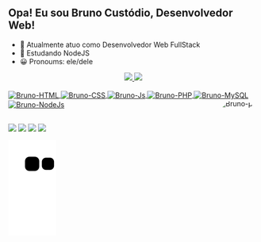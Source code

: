 ## Opa! Eu sou Bruno Custódio, Desenvolvedor Web!
  
  - 🔭 Atualmente atuo como Desenvolvedor Web FullStack
  - 📖 Estudando NodeJS
  - 😀 Pronoums: ele/dele

<div align="center">
  <a href="https://github.com/BrunoGTB">
  <img height="180em" src="https://github-readme-stats.vercel.app/api?username=BrunoGTB&show_icons=true&theme=dark&include_all_commits=true&count_private=true"/>
  <img height="180em" src="https://github-readme-stats.vercel.app/api/top-langs/?username=BrunoGTB&layout=compact&langs_count=7&theme=dark"/>
</div>
<div style="display: inline_block"><br>
    <img align="center" alt="Bruno-HTML" height="30" width="40" src="https://cdn.jsdelivr.net/gh/devicons/devicon/icons/html5/html5-plain-wordmark.svg">
  <img align="center" alt="Bruno-CSS" height="30" width="40" src="https://cdn.jsdelivr.net/gh/devicons/devicon/icons/css3/css3-plain-wordmark.svg">
  <img align="center" alt="Bruno-Js" height="30" width="40" src="https://cdn.jsdelivr.net/gh/devicons/devicon/icons/javascript/javascript-plain.svg">
  <img align="center" alt="Bruno-PHP" height="30" width="40" src="https://cdn.jsdelivr.net/gh/devicons/devicon/icons/php/php-plain.svg">
  <img align="center" alt="Bruno-MySQL" height="30" width="40" src="https://cdn.jsdelivr.net/gh/devicons/devicon/icons/mysql/mysql-original-wordmark.svg">
  <img align="center" alt="Bruno-NodeJs" height="30" width="40" src="https://cdn.jsdelivr.net/gh/devicons/devicon/icons/nodejs/nodejs-plain.svg">
  <img align="right" alt="Bruno-pic" height="150" style="border-radius:50px;" src="https://cdn.discordapp.com/attachments/725903788505825382/938147096316497940/Logo-BC.png">
</div>
  
  ##
 
<div> 
  <a href="https://www.instagram.com/bruno_gtb/" target="_blank"><img src="https://img.shields.io/badge/-Instagram-%23E4405F?style=for-the-badge&logo=instagram&logoColor=white" target="_blank"></a>
 <a href="https://discord.gg/DNjTjtaZSx" target="_blank"><img src="https://img.shields.io/badge/Discord-7289DA?style=for-the-badge&logo=discord&logoColor=white" target="_blank"></a> 
  <a href = "mailto:brunocustodio.inf@gmail.com"><img src="https://img.shields.io/badge/-Gmail-%23333?style=for-the-badge&logo=gmail&logoColor=white" target="_blank"></a>
  <a href="https://www.linkedin.com/in/bruno-cust%C3%B3dio-78483b209/" target="_blank"><img src="https://img.shields.io/badge/-LinkedIn-%230077B5?style=for-the-badge&logo=linkedin&logoColor=white" target="_blank"></a> 
 
  ![Snake animation](https://github.com/BrunoGTB/BrunoGTB/blob/output/github-contribution-grid-snake.svg)
 
</div>
